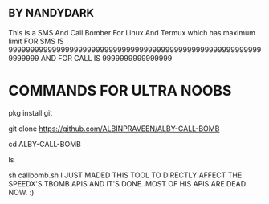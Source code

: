 ## BY NANDYDARK
This is a SMS And Call Bomber For Linux And Termux which has maximum limit FOR SMS IS 99999999999999999999999999999999999999999999999999999999999999999 AND FOR CALL IS 9999999999999999


# COMMANDS FOR ULTRA NOOBS

pkg install git

git clone https://github.com/ALBINPRAVEEN/ALBY-CALL-BOMB

cd ALBY-CALL-BOMB

ls

sh callbomb.sh
I JUST MADED THIS TOOL TO DIRECTLY AFFECT THE SPEEDX'S TBOMB APIS AND IT'S DONE..MOST OF HIS APIS ARE DEAD NOW. :)
